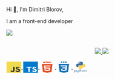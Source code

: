 Hi 👋, I'm Dimitri Blorov,

I am a front-end developer

<div> 
  <a href="https://www.linkedin.com/in/dimitri-blorov-69627694" target="_blank"><img src="https://img.shields.io/badge/-LinkedIn-%230077B5?style=for-the-badge&logo=linkedin&logoColor=white" target="_blank"></a>
</div>

##
 
<div align="center">
  <a href="https://github.com/dimitriblorov">
  <img height="180em" src="https://github-readme-stats.vercel.app/api?username=dimitriblorov&show_icons=true&theme=aura_dark&include_all_commits=true&count_private=true"/>
  <img height="180em" src="https://github-readme-stats.vercel.app/api/top-langs/?username=dimitriblorov&layout=compact&langs_count=7&theme=aura_dark"/>
</div>


<div style="display: inline_block"><br>
  <img align="center" alt="Dimitri-Js" height="30" width="40" src="https://raw.githubusercontent.com/devicons/devicon/master/icons/javascript/javascript-original.svg">
  <img align="center" alt="Dimitri-Ts" height="30" width="40" src="https://raw.githubusercontent.com/devicons/devicon/master/icons/typescript/typescript-original.svg">
  <img align="center" alt="Dimitri-HTML" height="30" width="40" src="https://raw.githubusercontent.com/devicons/devicon/master/icons/html5/html5-plain-wordmark.svg">
  <img align="center" alt="Dimitri-CSS" height="30" width="40" src="https://raw.githubusercontent.com/devicons/devicon/master/icons/css3/css3-plain-wordmark.svg">
  <img align="center" alt="Dimitri-Python" height="30" width="40" src="https://raw.githubusercontent.com/devicons/devicon/master/icons/python/python-original-wordmark.svg">
</div>

  
  
